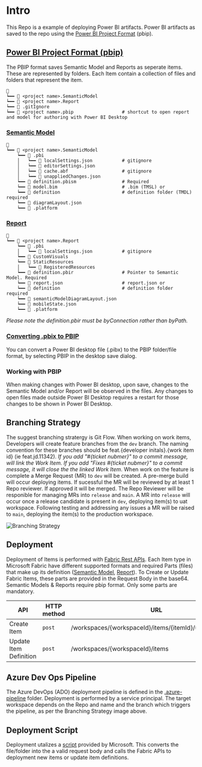 # Intro
This Repo is a example of deploying Power BI artifacts. Power BI artifacts as saved to the repo using the [Power BI Project Format](https://learn.microsoft.com/en-us/power-bi/developer/projects/projects-overview) (pbip). 

## [Power BI Project Format (pbip)](https://learn.microsoft.com/en-us/power-bi/developer/projects/projects-overview)

The PBIP format saves Semantic Model and Reports as seperate items. These are represented by folders. Each Item contain a collection of files and folders that represent the item.

```
📁 
┕━━ 📁 <project name>.SemanticModel
┕━━ 📁 <project name>.Report
┕━━ 📄 .gitIgnore
┕━━ 📄 <project name>.pbip                  # shortcut to open report and model for authoring with Power BI Desktop
```

### [Semantic Model](https://learn.microsoft.com/en-us/power-bi/developer/projects/projects-dataset)

```
📁 
┕━━ 📁 <project name>.SemanticModel
    ┕━━ 📁 .pbi
    │   ┕━━ 📄 localSettings.json           # gitignore
    │   ┕━━ 📄 editorSettings.json       
    │   ┕━━ 📄 cache.abf                    # gitignore
    │   ┕━━ 📄 unappliedChanges.json                  
    ┕━━ 📄 definition.pbism                 # Required
    ┕━━ 📄 model.bim                        # .bim (TMSL) or 
    ┕━━ 📁 definition                       # definition folder (TMDL) required
    ┕━━ 📄 diagramLayout.json
    ┕━━ 📄 .platform
```

### [Report](https://learn.microsoft.com/en-us/power-bi/developer/projects/projects-report)

```
📁 
┕━━ 📁 <project name>.Report
    ┕━━ 📁 .pbi
    │   ┕━━ 📄 localSettings.json           # gitignore 
    ┕━━ 📁 CustomVisuals
    ┕━━ 📁 StaticResources
    │   ┕━━ 📁 RegisteredResources
    ┕━━ 📄 definition.pbir                  # Pointer to Semantic Model. Required
    ┕━━ 📄 report.json                      # report.json or 
    ┕━━ 📁 definition                       # definition folder required
    ┕━━ 📄 semanticModelDiagramLayout.json
    ┕━━ 📄 mobileState.json
    ┕━━ 📄 .platform
```

*Please note the definition.pbir must be byConnection rather than byPath.*

### [Converting .pbix to PBIP](https://learn.microsoft.com/en-us/power-bi/developer/projects/projects-overview#save-as-a-project)

You can convert a Power BI desktop file (.pibx) to the PBIP folder/file format, by selecting PBIP in the desktop save dialog.

### Working with PBIP

When making changes with Power BI desktop, upon save, changes to the Semantic Model and/or Report will be observed in the files. Any changes to open files made outside Power BI Desktop requires a restart for those changes to be shown in Power BI Desktop.

## Branching Strategy

The suggest branching stratergy is Git Flow. When working on work items, Developers will create feature branches from the `dev` branch. The naming convention for these branches should be feat.{developer initals}.{work item id} (ie feat.jd.11342). *If you add "#{ticket nubmer}" to a commit message, will link the Work Item. If you add "Fixes #{ticket nubmer}" to a commit message, it will close the the linked Work Item*. When work on the feature is complete a Merge Request (MR) to `dev` will be created. A pre-merge build will occur deploying items. If sucessful the MR will be reviewed by at least 1 Repo reviewer. If approved it will be merged. The Repo Reviewer will be responible for managing MRs into `release` and `main`. A MR into `release` will occur once a release candidate is present in `dev`, deploying item(s) to uat workspace. Following testing and addressing any issues a MR will be raised to `main`, deploying the item(s) to the production workspace.

![Branching Strategy](/BirminghamUserGroup_Aug24/assets/Branching%20Strat.png)

## Deployment

Deployment of Items is performed with [Fabric Rest APIs](https://learn.microsoft.com/en-us/rest/api/fabric/articles/). Each Item type in Microsoft Fabric have different supported formats and required Parts (files) that make up its definition ([Semantic Model](https://learn.microsoft.com/en-us/rest/api/fabric/articles/item-management/definitions/semantic-model-definition), [Report](https://learn.microsoft.com/en-us/rest/api/fabric/articles/item-management/definitions/report-definition)). To Create or Update Fabric Items, these parts are provided in the Request Body in the base64. Semantic Models & Reports require pbip format. Only some parts are mandatory.

| API | HTTP method | URL |
 --- | --- | --- |
| Create Item  | `post` | /workspaces/{workspaceId}/items/{itemId}/updateDefinition |
| Update Item Definition | `post` | /workspaces/{workspaceId}/items |

## Azure Dev Ops Pipeline

The Azure DevOps (ADO) deployment pipeline is defined in the [.azure-pipeline](.modules\FabricPS-PBIP.psm1) folder. Deployment is performed by a service principal. The target workspace depends on the Repo and name and the branch which triggers the pipeline, as per the Branching Strategy image above.

## Deployment Script

Deployment utalizes a [script](https://github.com/microsoft/Analysis-Services/blob/master/pbidevmode/sample-ado-pipelines/ContinuousDeployment.yml) provided by Microsoft. This converts the file/folder into the a valid request body and calls the Fabric APIs to deployment new items or update item definitions.
 